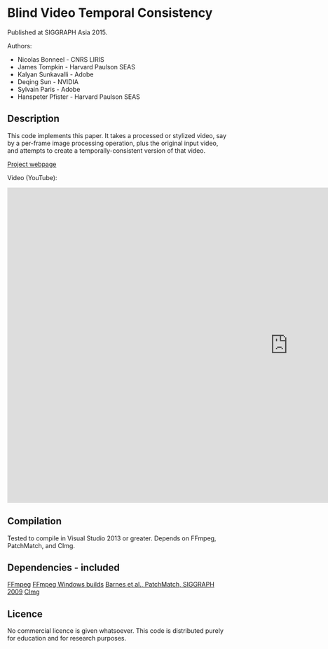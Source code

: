 # Blind Video Temporal Consistency

Published at SIGGRAPH Asia 2015.

Authors:
- Nicolas Bonneel - CNRS LIRIS
- James Tompkin - Harvard Paulson SEAS
- Kalyan Sunkavalli - Adobe
- Deqing Sun - NVIDIA
- Sylvain Paris - Adobe
- Hanspeter Pfister - Harvard Paulson SEAS

## Description

This code implements this paper. It takes a processed or stylized video, say by a per-frame image processing operation, plus the original input video, and attempts to create a temporally-consistent version of that video.

[Project webpage](http://liris.cnrs.fr/~nbonneel/consistency/)

Video (YouTube):

<iframe width="1280" height="720" src="https://www.youtube.com/embed/reiT2SJh96U" frameborder="0" allowfullscreen></iframe>

## Compilation

Tested to compile in Visual Studio 2013 or greater.
Depends on FFmpeg, PatchMatch, and CImg.

## Dependencies - included

[FFmpeg](http://ffmpeg.org/)
[FFmpeg Windows builds](http://ffmpeg.zeranoe.com/builds/)
[Barnes et al., PatchMatch, SIGGRAPH 2009](http://gfx.cs.princeton.edu/pubs/Barnes_2009_PAR/index.php)
[CImg](http://www.cimg.eu/)

## Licence

No commercial licence is given whatsoever. This code is distributed purely for education and for research purposes.